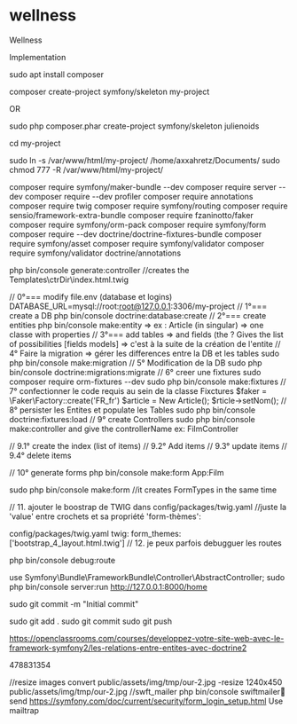 # wellness

Wellness

Implementation


sudo apt install composer

composer create-project symfony/skeleton my-project

OR

sudo php composer.phar create-project symfony/skeleton julienoids

cd my-project

sudo ln -s /var/www/html/my-project/ /home/axxahretz/Documents/
sudo chmod 777 -R /var/www/html/my-project/
 
composer require symfony/maker-bundle --dev
composer require server --dev
composer require --dev profiler
composer require annotations
composer require twig
composer require symfony/routing
composer require sensio/framework-extra-bundle
composer require fzaninotto/faker
composer require symfony/orm-pack
composer require symfony/form
composer require --dev doctrine/doctrine-fixtures-bundle
composer require symfony/asset
composer require symfony/validator
composer require symfony/validator doctrine/annotations


php bin/console generate:controller //creates the Templates\ctrDir\index.html.twig

// 0°=== modify file.env (database et logins)
DATABASE_URL=mysql://root:root@127.0.0.1:3306/my-project
// 1°=== create a DB
php bin/console doctrine:database:create
// 2°=== create  entities
php bin/console make:entity => ex : Article (in singular) => one classe with properties
// 3°=== add tables => and fields (the ? Gives the list  of possibilities [fields models] => c'est à la suite de la création de l'entite
// 4° Faire la migration => gérer les differences entre la DB et les tables
sudo php bin/console make:migration
// 5° Modification de la DB
sudo php bin/console doctrine:migrations:migrate
// 6° creer une fixtures
sudo composer require orm-fixtures --dev
sudo php bin/console make:fixtures
// 7° confectionner le code requis au sein de la classe Fixctures
$faker = \Faker\Factory::create('FR_fr')
$article = New Article();
$rticle->setNom();
// 8° persister les Entites et populate les Tables
sudo php bin/console doctrine:fixtures:load
// 9° create Controllers
sudo php bin/console make:controller
and give the controllerName ex: FilmController

// 9.1° create the index (list of items)
// 9.2° Add items
// 9.3° update items
// 9.4° delete items

// 10° generate forms
php bin/console make:form App:Film

sudo php bin/console make:form  //it creates FormTypes in the same time

// 11. ajouter le boostrap de TWIG dans config/packages/twig.yaml //juste la 'value' entre crochets et sa propriété 'form-thèmes': 

config/packages/twig.yaml
twig:
    form_themes: ['bootstrap_4_layout.html.twig']
// 12. je peux parfois debugguer les routes

php bin/console debug:route

use Symfony\Bundle\FrameworkBundle\Controller\AbstractController;
sudo php bin/console server:run
http://127.0.0.1:8000/home

sudo git commit -m "Initial commit"

sudo git add .
sudo git commit
sudo git push

https://openclassrooms.com/courses/developpez-votre-site-web-avec-le-framework-symfony2/les-relations-entre-entites-avec-doctrine2

478831354

//resize images 
convert public/assets/img/tmp/our-2.jpg -resize 1240x450 public/assets/img/tmp/our-2.jpg
//swft_mailer
php bin/console swiftmailer:email:send
https://symfony.com/doc/current/security/form_login_setup.html
Use mailtrap
